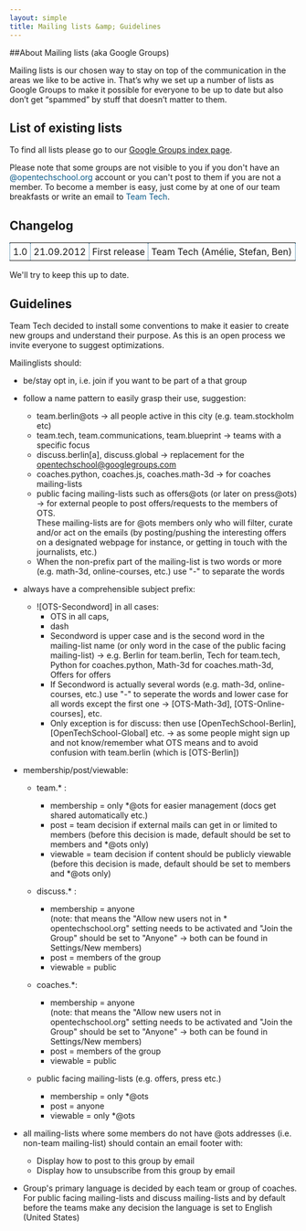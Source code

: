 ```yaml
---
layout: simple
title: Mailing lists &amp; Guidelines
---
```


##About Mailing lists (aka Google Groups)

Mailing lists is our chosen way to stay on top of the communication in the areas we like to be active in. That’s why we set up a number of lists as Google Groups to make it possible for everyone to be up to date but also don’t get “spammed” by stuff that doesn’t matter to them.


## List of existing lists

To find all lists please go to our [Google Groups index page](https://groups.google.com/a/opentechschool.org/forum/?fromgroups#!forumsearch).

Please note that some groups are not visible to you if you don't have an <span style="color: #085987;">@opentechschool.org</span> account or you can't post to them if you are not a member. To become a member is easy, just come by at one of our team breakfasts or write an email to <span style="color: #085987;">Team Tech</span>.
  

## Changelog

<table  width="100%" style="border-collapse:collapse;">
  <tr>
    <td style="border: 1px dotted #085987; padding: 5px;">
      1.0
    </td>
    <td style="border: 1px dotted #085987; padding: 5px;">
      21.09.2012
    </td>
    <td style="border: 1px dotted #085987; padding: 5px;">
      First release
    </td>
    <td style="border: 1px dotted #085987; padding: 5px;">
      Team Tech (Amélie, Stefan, Ben)
    </td>
  </tr>
</table>   

We'll try to keep this up to date.


## Guidelines

Team Tech decided to install some conventions to make it easier to create new groups and understand their purpose. As this is an open process we invite everyone to suggest optimizations.


Mailinglists should:

* be/stay opt in, i.e. join if you want to be part of a that group 

* follow a name pattern to easily grasp their use, suggestion:

    * team.berlin@ots -> all people active in this city (e.g. team.stockholm etc)
    * team.tech, team.communications, team.blueprint -> teams with a specific focus
    * discuss.berlin[a], discuss.global -> replacement for the opentechschool@googlegroups.com
    * coaches.python, coaches.js, coaches.math-3d -> for coaches mailing-lists
    * public facing mailing-lists such as offers@ots (or later on press@ots) -> for external people to post offers/requests to the members of OTS. <br/> 
These mailing-lists are for @ots members only who will filter, curate and/or act on the emails (by posting/pushing the interesting offers on a designated webpage for instance, or getting in touch with the journalists, etc.)
    * When the non-prefix part of the mailing-list is two words or more (e.g. math-3d, online-courses, etc.) use "-" to separate the words

* always have a comprehensible subject prefix:

    * ![OTS-Secondword] in all cases:
        * OTS in all caps,
        * dash
        * Secondword is upper case and is the second word in the mailing-list name (or only word in the case of the public facing mailing-list) -> e.g. Berlin for team.berlin, Tech for team.tech, Python for coaches.python, Math-3d for coaches.math-3d, Offers for offers
        * If Secondword is actually several words (e.g. math-3d, online-courses, etc.) use "-" to seperate the words and lower case for all words except the first one -> [OTS-Math-3d], [OTS-Online-courses], etc.
       * Only exception is for discuss: then use [OpenTechSchool-Berlin], [OpenTechSchool-Global] etc. -> as some people might sign up and not know/remember what OTS means and to avoid confusion with team.berlin (which is [OTS-Berlin])

* membership/post/viewable:

   * team.* :
      * membership = only *@ots for easier management (docs get shared automatically etc.)
      * post = team decision if external mails can get in or limited to members (before this decision is made, default should be set to members and *@ots only)
      * viewable = team decision if content should be publicly viewable (before this decision is made, default should be set to members and *@ots only)
   * discuss.* :
      * membership = anyone   
(note: that means the "Allow new users not in       *   opentechschool.org" setting needs to be activated and "Join the Group" should be set to "Anyone" -> both can be found in Settings/New members)
      * post = members of the group
      * viewable = public

   * coaches.*:

      * membership = anyone   
(note: that means the "Allow new users not in opentechschool.org" setting needs to be activated and "Join the Group" should be set to "Anyone" -> both can be found in Settings/New members)
      * post = members of the group
      * viewable = public

   * public facing mailing-lists (e.g. offers, press etc.)
        * membership = only *@ots
        * post = anyone
        * viewable = only *@ots

* all mailing-lists where some members do not have @ots addresses (i.e. non-team mailing-list) should contain an email footer with:
    * Display how to post to this group by email
    * Display how to unsubscribe from this group by email

* Group's primary language is decided by each team or group of coaches.   
For public facing mailing-lists and  discuss mailing-lists and by default before the teams make any decision the language is set to English (United States)
